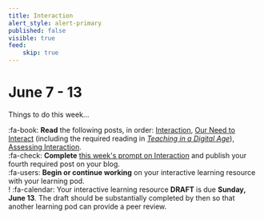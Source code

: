 ```yaml
---
title: Interaction
alert_style: alert-primary
published: false
visible: true
feed:
    skip: true
---
```


# June 7 - 13
Things to do this week...

:fa-book: **Read** the following posts, in order: [Interaction](https://edtechuvic.ca/edci335/interaction/), [Our Need to Interact](https://edtechuvic.ca/edci335/our-need-to-interact/) (including the required reading in [*Teaching in a Digital Age*](https://pressbooks.bccampus.ca/teachinginadigitalagev2/chapter/pedagogical-roles-for-text-audio-and-video/)), [Assessing Interaction](https://edtechuvic.ca/edci335/assessing-interaction/).  
:fa-check: **Complete** [this week's prompt on Interaction](https://edtechuvic.ca/edci335/prompt-interaction/) and publish your fourth required post on your blog.  
:fa-users: **Begin or continue working** on your interactive learning resource with your learning pod.  
! :fa-calendar: Your interactive learning resource **DRAFT** is due **Sunday, June 13**. The draft should be substantially completed by then so that another learning pod can provide a peer review.
